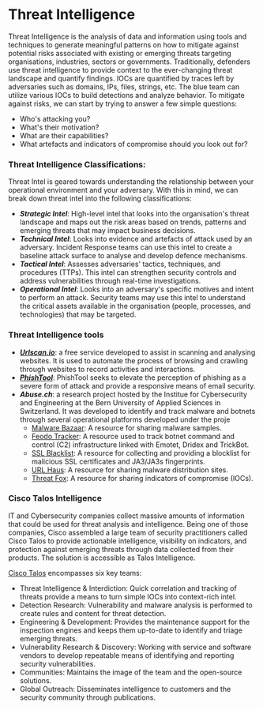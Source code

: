 #  Threat Intelligence

Threat Intelligence is the analysis of data and information using tools and techniques to generate meaningful patterns on how to mitigate against potential risks associated with existing or emerging threats targeting organisations, industries, sectors or governments.
Traditionally, defenders use threat intelligence to provide context to the ever-changing threat landscape and quantify findings.
IOCs are quantified by traces left by adversaries such as domains, IPs, files, strings, etc. The blue team can utilize various IOCs to build detections and analyze behavior.
To mitigate against risks, we can start by trying to answer a few simple questions:
- Who's attacking you?
- What's their motivation?
- What are their capabilities?
- What artefacts and indicators of compromise should you look out for?

###  Threat Intelligence Classifications:

Threat Intel is geared towards understanding the relationship between your operational environment and your adversary.
With this in mind, we can break down threat intel into the following classifications: 
- ***Strategic Intel***: High-level intel that looks into the organisation's threat landscape and maps out the risk areas based on trends, patterns and emerging threats that may impact business decisions.
- ***Technical Intel***: Looks into evidence and artefacts of attack used by an adversary. Incident Response teams can use this intel to create a baseline attack surface to analyse and develop defence mechanisms.
- ***Tactical Intel***: Assesses adversaries' tactics, techniques, and procedures (TTPs). This intel can strengthen security controls and address vulnerabilities through real-time investigations.
- ***Operational Intel***: Looks into an adversary's specific motives and intent to perform an attack. Security teams may use this intel to understand the critical assets available in the organisation (people, processes, and technologies) that may be targeted.

###  Threat Intelligence tools

- [***Urlscan.io***](https://urlscan.io/): a free service developed to assist in scanning and analysing websites. It is used to automate the process of browsing and crawling through websites to record activities and interactions.
- [***PhishTool***](https://www.phishtool.com/): PhishTool seeks to elevate the perception of phishing as a severe form of attack and provide a responsive means of email security. 
- ***Abuse.ch***: a research project hosted by the Institue for Cybersecurity and Engineering at the Bern University of Applied Sciences in Switzerland. It was developed to identify and track malware and botnets through several operational platforms developed under the proje
    - [Malware Bazaar](https://bazaar.abuse.ch/):  A resource for sharing malware samples.
    - [Feodo Tracker](https://feodotracker.abuse.ch/):  A resource used to track botnet command and control (C2) infrastructure linked with Emotet, Dridex and TrickBot.
    - [SSL Blacklist](https://sslbl.abuse.ch/):  A resource for collecting and providing a blocklist for malicious SSL certificates and JA3/JA3s fingerprints.
    - [URL Haus](https://urlhaus.abuse.ch/):  A resource for sharing malware distribution sites.
    - [Threat Fox](https://threatfox.abuse.ch/):  A resource for sharing indicators of compromise (IOCs).

###  Cisco Talos Intelligence
IT and Cybersecurity companies collect massive amounts of information that could be used for threat analysis and intelligence. Being one of those companies, Cisco assembled a large team of security practitioners called Cisco Talos to provide actionable intelligence, visibility on indicators, and protection against emerging threats through data collected from their products. The solution is accessible as Talos Intelligence.

[Cisco Talos](https://talosintelligence.com/) encompasses six key teams:
- Threat Intelligence & Interdiction: Quick correlation and tracking of threats provide a means to turn simple IOCs into context-rich intel.
- Detection Research: Vulnerability and malware analysis is performed to create rules and content for threat detection.
- Engineering & Development: Provides the maintenance support for the inspection engines and keeps them up-to-date to identify and triage emerging threats.
- Vulnerability Research & Discovery: Working with service and software vendors to develop repeatable means of identifying and reporting security vulnerabilities.
- Communities: Maintains the image of the team and the open-source solutions.
- Global Outreach: Disseminates intelligence to customers and the security community through publications.
